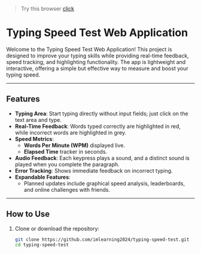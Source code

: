> Try this browser [click](https://imlearning2024.github.io/speed/)

# Typing Speed Test Web Application

Welcome to the Typing Speed Test Web Application! This project is designed to improve your typing skills while providing real-time feedback, speed tracking, and highlighting functionality. The app is lightweight and interactive, offering a simple but effective way to measure and boost your typing speed.

---

## **Features**
- **Typing Area**: Start typing directly without input fields; just click on the text area and type.
- **Real-Time Feedback**: Words typed correctly are highlighted in red, while incorrect words are highlighted in grey.
- **Speed Metrics**:
  - **Words Per Minute (WPM)** displayed live.
  - **Elapsed Time** tracker in seconds.
- **Audio Feedback**: Each keypress plays a sound, and a distinct sound is played when you complete the paragraph.
- **Error Tracking**: Shows immediate feedback on incorrect typing.
- **Expandable Features**:
  - Planned updates include graphical speed analysis, leaderboards, and online challenges with friends.

---

## **How to Use**
1. Clone or download the repository:
   ```bash
   git clone https://github.com/imlearning2024/typing-speed-test.git
   cd typing-speed-test
